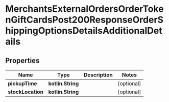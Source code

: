 
# MerchantsExternalOrdersOrderTokenGiftCardsPost200ResponseOrderShippingOptionsDetailsAdditionalDetails

## Properties
Name | Type | Description | Notes
------------ | ------------- | ------------- | -------------
**pickupTime** | **kotlin.String** |  |  [optional]
**stockLocation** | **kotlin.String** |  |  [optional]



